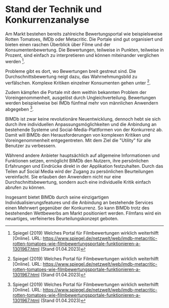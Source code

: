 # Stand der Technik und Konkurrenzanalyse

Am Markt bestehen bereits zahlreiche Bewertungsportal wie beispielsweise Rotten Tomatoes, IMDb oder Metacritic. Die Portale sind gut organisiert und bieten einen raschen Überblick über Filme und der Konsumentenbewertung. Die Bewertungen, teilweise in Punkten, teilweise in Prozent, sind einfach zu interpretieren und können miteinander verglichen werden [^1].

Probleme gibt es dort, wo Bewertungen breit gestreut sind. Die Durchschnittsbewertung neigt dazu, das Wahrnehmungsbild zu verfälschen. Komplexe Kritiken einzelner Konsumenten gehen unter [^1].

Zudem kämpfen die Portale mit dem weithin bekannten Problem der Voreingenommenheit, ausgelöst durch Ungleichverteilung. Bewertungen werden beispielweise bei IMDb fünfmal mehr von männlichen Anwendern abgegeben [^1].

BIMDb ist zwar keine revolutionäre Neuentwicklung, dennoch hebt sie sich durch ihre individuellen Anpassungsmöglichkeiten und die Anbindung an bestehende Systeme und Social-Media-Plattformen von der Konkurrenz ab. Damit will BIMDb den Herausforderungen von komplexen Kritiken und Voreingenommenheit entgegentreten. Mit dem Ziel die "Utility" für alle Benutzer zu verbessern.

Während andere Anbieter hauptsächlich auf allgemeine Informationen und Funktionen setzen, ermöglicht BIMDb den Nutzern, ihre persönlichen Erfahrungen und Eindrücke direkt in der Applikation festzuhalten. Durch das Teilen auf Social Media wird der Zugang zu persönlichen Beurteilungen vereinfacht. Sie erlauben den Anwendern nicht nur eine Durchschnittsbewertung, sondern auch eine individuelle Kritik einfach abrufen zu können.

Insgesamt bietet BIMDb durch seine einzigartigen Individualisierungsfeatures und die Anbindung an bestehende Services einen Mehrwert gegenüber der Konkurrenz. So kann BIMDb trotz des bestehenden Wettbewerbs am Markt positioniert werden. Filmfans wird ein neuartiges, verfeinertes Beurteilungskonzept geboten.

[^1]: Spiegel (2019) Welches Portal für Filmbewertungen wirklich weiterhilft [Online]. URL: https://www.spiegel.de/netzwelt/web/imdb-metacritic-rotten-tomatoes-wie-filmbewertungsportale-funktionieren-a-1301967.html (Stand 01.04.2023)